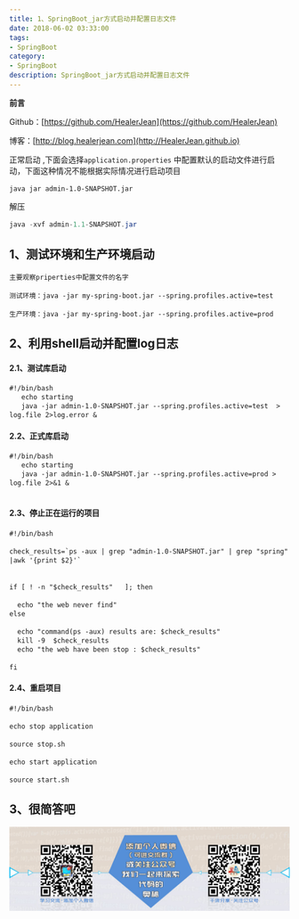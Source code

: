 ```yaml
---
title: 1、SpringBoot_jar方式启动并配置日志文件
date: 2018-06-02 03:33:00
tags: 
- SpringBoot
category: 
- SpringBoot
description: SpringBoot_jar方式启动并配置日志文件
---
```

**前言**     

 Github：[https://github.com/HealerJean](https://github.com/HealerJean)         

 博客：[http://blog.healerjean.com](http://HealerJean.github.io)            



正常启动 ,下面会选择`application.properties` 中配置默认的启动文件进行启动，下面这种情况不能根据实际情况进行启动项目

```shell
java jar admin-1.0-SNAPSHOT.jar 

```

解压


```java
java -xvf admin-1.1-SNAPSHOT.jar

```


## 1、测试环境和生产环境启动


```shell
主要观察priperties中配置文件的名字

测试环境：java -jar my-spring-boot.jar --spring.profiles.active=test  

生产环境：java -jar my-spring-boot.jar --spring.profiles.active=prod  

```

## 2、利用shell启动并配置log日志


#### 2.1、测试库启动

```shell
#!/bin/bash
   echo starting
   java -jar admin-1.0-SNAPSHOT.jar --spring.profiles.active=test  > log.file 2>log.error &

```

#### 2.2、正式库启动


```shell
#!/bin/bash
   echo starting
   java -jar admin-1.0-SNAPSHOT.jar --spring.profiles.active=prod > log.file 2>&1 &
     
```



#### 2.3、停止正在运行的项目


```shell
#!/bin/bash

check_results=`ps -aux | grep "admin-1.0-SNAPSHOT.jar" | grep "spring"   |awk '{print $2}'`


if [ ! -n "$check_results"   ]; then

  echo "the web never find"
else

  echo "command(ps -aux) results are: $check_results"
  kill -9  $check_results  
  echo "the web have been stop : $check_results"

fi

```


#### 2.4、重启项目


```shell
#!/bin/bash

echo stop application

source stop.sh

echo start application

source start.sh

```


## 3、很简答吧





![ContactAuthor](https://raw.githubusercontent.com/HealerJean/HealerJean.github.io/master/assets/img/artical_bottom.jpg)




<!-- Gitalk 评论 start  -->

<link rel="stylesheet" href="https://unpkg.com/gitalk/dist/gitalk.css">
<script src="https://unpkg.com/gitalk@latest/dist/gitalk.min.js"></script> 
<div id="gitalk-container"></div>    
 <script type="text/javascript">
    var gitalk = new Gitalk({
		clientID: `1d164cd85549874d0e3a`,
		clientSecret: `527c3d223d1e6608953e835b547061037d140355`,
		repo: `HealerJean.github.io`,
		owner: 'HealerJean',
		admin: ['HealerJean'],
		id: 't6TT8dlSAcO5WxXH',
    });
    gitalk.render('gitalk-container');
</script> 

<!-- Gitalk end -->

